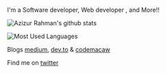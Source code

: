 
I'm a Software developer, Web developer , and More!!



![Azizur Rahman's github stats](https://github-readme-stats.vercel.app/api?username=ayanchyaziz123&count_private=true)

![Most Used Languages](https://github-readme-stats.vercel.app/api/top-langs/?username=ayanchyaziz123&layout=compact)

Blogs [medium](https://medium.com/@ayanchyaziz123), [dev.to](https://dev.to/ayanchyaziz123) & [codemacaw](http://codemacaw.com/)

Find me on [twitter](https://twitter.com/ayanchyaziz123)
